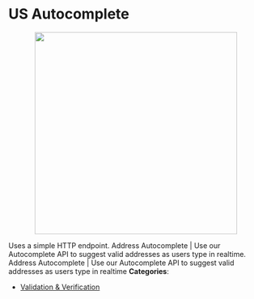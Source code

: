 # US Autocomplete

<p align="center">
    <img width="400" src="https://raw.githubusercontent.com/awesome-apis/awesome-apis/apis/us-autocomplete/logo_256x256.png" />
</p>


Uses a simple HTTP endpoint.  Address Autocomplete | Use our Autocomplete API to suggest valid addresses as users type in realtime. Address Autocomplete | Use our Autocomplete API to suggest valid addresses as users type in realtime
**Categories**:

- [Validation & Verification](https://github/awesome-apis/awesome-apis#validation-and-verification)



